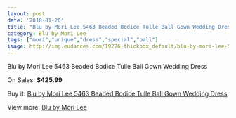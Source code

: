 ```yaml
---
layout: post
date: '2018-01-26'
title: "Blu by Mori Lee 5463 Beaded Bodice Tulle Ball Gown Wedding Dress"
category: Blu by Mori Lee
tags: ["mori","unique","dress","special","ball"]
image: http://img.eudances.com/19276-thickbox_default/blu-by-mori-lee-5463-beaded-bodice-tulle-ball-gown-wedding-dress.jpg
---
```

Blu by Mori Lee 5463 Beaded Bodice Tulle Ball Gown Wedding Dress

On Sales: **$425.99**
<a href="https://www.eudances.com/en/blu-by-mori-lee/5740-blu-by-mori-lee-5463-beaded-bodice-tulle-ball-gown-wedding-dress.html"><amp-img layout="responsive" width="600" height="600" src="//img.eudances.com/19276-thickbox_default/blu-by-mori-lee-5463-beaded-bodice-tulle-ball-gown-wedding-dress.jpg" alt="Blu by Mori Lee 5463 Beaded Bodice Tulle Ball Gown Wedding Dress 0" /></a>
<a href="https://www.eudances.com/en/blu-by-mori-lee/5740-blu-by-mori-lee-5463-beaded-bodice-tulle-ball-gown-wedding-dress.html"><amp-img layout="responsive" width="600" height="600" src="//img.eudances.com/19278-thickbox_default/blu-by-mori-lee-5463-beaded-bodice-tulle-ball-gown-wedding-dress.jpg" alt="Blu by Mori Lee 5463 Beaded Bodice Tulle Ball Gown Wedding Dress 1" /></a>
<a href="https://www.eudances.com/en/blu-by-mori-lee/5740-blu-by-mori-lee-5463-beaded-bodice-tulle-ball-gown-wedding-dress.html"><amp-img layout="responsive" width="600" height="600" src="//img.eudances.com/19277-thickbox_default/blu-by-mori-lee-5463-beaded-bodice-tulle-ball-gown-wedding-dress.jpg" alt="Blu by Mori Lee 5463 Beaded Bodice Tulle Ball Gown Wedding Dress 2" /></a>

Buy it: [Blu by Mori Lee 5463 Beaded Bodice Tulle Ball Gown Wedding Dress](https://www.eudances.com/en/blu-by-mori-lee/5740-blu-by-mori-lee-5463-beaded-bodice-tulle-ball-gown-wedding-dress.html "Blu by Mori Lee 5463 Beaded Bodice Tulle Ball Gown Wedding Dress")

View more: [Blu by Mori Lee](https://www.eudances.com/en/39-blu-by-mori-lee "Blu by Mori Lee")